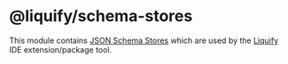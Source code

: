 # @liquify/schema-stores

This module contains [JSON Schema Stores](#) which are used by the [Liquify](#) IDE extension/package tool.
